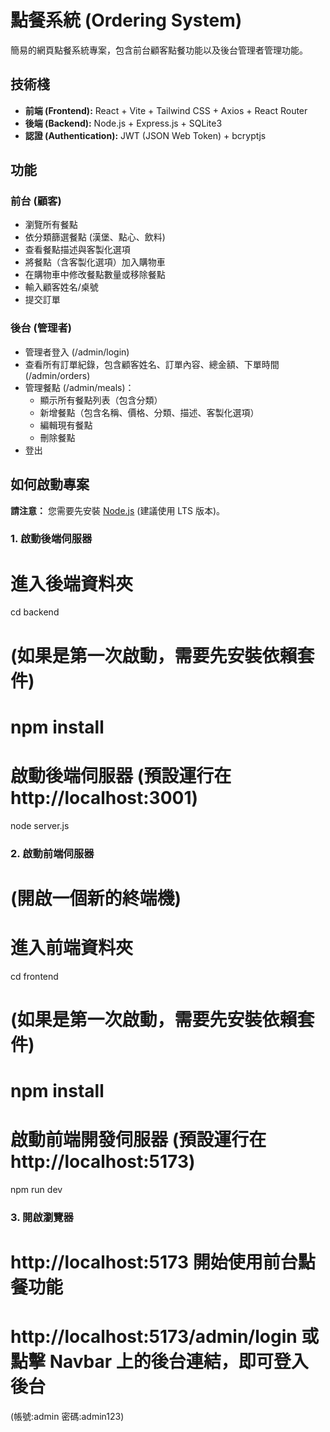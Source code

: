 # 點餐系統 (Ordering System)

簡易的網頁點餐系統專案，包含前台顧客點餐功能以及後台管理者管理功能。

## 技術棧

* **前端 (Frontend):** React + Vite + Tailwind CSS + Axios + React Router
* **後端 (Backend):** Node.js + Express.js + SQLite3
* **認證 (Authentication):** JWT (JSON Web Token) + bcryptjs

## 功能

### 前台 (顧客)
* 瀏覽所有餐點
* 依分類篩選餐點 (漢堡、點心、飲料)
* 查看餐點描述與客製化選項
* 將餐點（含客製化選項）加入購物車
* 在購物車中修改餐點數量或移除餐點
* 輸入顧客姓名/桌號
* 提交訂單

### 後台 (管理者)
* 管理者登入 (/admin/login)
* 查看所有訂單紀錄，包含顧客姓名、訂單內容、總金額、下單時間 (/admin/orders)
* 管理餐點 (/admin/meals)：
    * 顯示所有餐點列表（包含分類）
    * 新增餐點（包含名稱、價格、分類、描述、客製化選項）
    * 編輯現有餐點
    * 刪除餐點
* 登出

## 如何啟動專案

**請注意：** 您需要先安裝 [Node.js](https://nodejs.org/) (建議使用 LTS 版本)。

### 1. 啟動後端伺服器


# 進入後端資料夾
cd backend

# (如果是第一次啟動，需要先安裝依賴套件)
# npm install 

# 啟動後端伺服器 (預設運行在 http://localhost:3001)
node server.js

### 2. 啟動前端伺服器

# (開啟一個新的終端機)
# 進入前端資料夾
cd frontend

# (如果是第一次啟動，需要先安裝依賴套件)
# npm install

# 啟動前端開發伺服器 (預設運行在 http://localhost:5173)
npm run dev

### 3. 開啟瀏覽器

#  http://localhost:5173 開始使用前台點餐功能

#  http://localhost:5173/admin/login 或點擊 Navbar 上的後台連結，即可登入後台
(帳號:admin 密碼:admin123)
